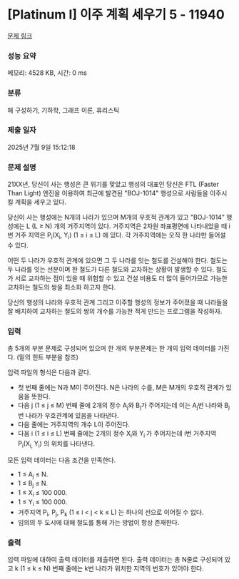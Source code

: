 # [Platinum I] 이주 계획 세우기 5 - 11940 

[문제 링크](https://www.acmicpc.net/problem/11940) 

### 성능 요약

메모리: 4528 KB, 시간: 0 ms

### 분류

해 구성하기, 기하학, 그래프 이론, 휴리스틱

### 제출 일자

2025년 7월 9일 15:12:18

### 문제 설명

<p>21XX년, 당신이 사는 행성은 큰 위기를 맞았고 행성의 대표인 당신은 FTL (Faster Than Light) 엔진을 이용하여 최근에 발견된 "BOJ-1014" 행성으로 사람들을 이주시킬 계획을 세우고 있다.</p>

<p>당신이 사는 행성에는 N개의 나라가 있으며 M개의 우호적 관계가 있고 "BOJ-1014" 행성에는 L (L ≥ N) 개의 거주지역이 있다. 거주지역은 2차원 좌표평면에 나타내었을 때 i번 거주 지역은 P<sub>i</sub>(X<sub>i</sub>, Y<sub>i</sub>) (1 ≤ i ≤ L) 에 있다. 각 거주지역에는 오직 한 나라만 들어설 수 있다.</p>

<p>어떤 두 나라가 우호적 관계에 있으면 그 두 나라를 잇는 철도를 건설해야 한다. 철도는 두 나라를 잇는 선분이며 한 철도가 다른 철도와 교차하는 상황이 발생할 수 있다. 철도가 서로 교차하는 점이 있을 때 위험할 수 있고 건설 비용도 더 많이 들어가므로 가능한 교차하는 철도의 쌍을 최소화 하고자 한다.</p>

<p>당신의 행성의 나라와 우호적 관계 그리고 이주할 행성의 정보가 주어졌을 때 나라들을 잘 배치하여 교차하는 철도의 쌍의 개수를 가능한 적게 만드는 프로그램을 작성하자.</p>

### 입력 

 <p>총 5개의 부분 문제로 구성되어 있으며 한 개의 부분문제는 한 개의 입력 데이터를 가진다. (밑의 힌트 부분을 참조)</p>

<p>입력 파일의 형식은 다음과 같다.</p>

<ul>
	<li>첫 번째 줄에는 N과 M이 주어진다. N은 나라의 수를, M은 M개의 우호적 관계가 있음을 뜻한다.</li>
	<li>다음 j (1 ≤ j ≤ M) 번째 줄에 2개의 정수 A<sub>j</sub>와 B<sub>j</sub>가 주어지는데 이는 A<sub>j</sub>번 나라와 B<sub>j</sub>번 나라가 우호관계에 있음을 나타낸다.</li>
	<li>다음 줄에는 거주지역의 개수 L이 주어진다.</li>
	<li>다음 i (1 ≤ i ≤ L) 번째 줄에는 2개의 정수 X<sub>i</sub>와 Y<sub>i </sub>가 주어지는데 i번 거주지역 P<sub>i</sub>(X<sub>i, </sub>Y<sub>i</sub>) 의 위치를 나타낸다. </li>
</ul>

<p>모든 입력 데이터는 다음 조건을 만족한다.</p>

<ul>
	<li>1 ≤ A<sub>j</sub> ≤ N.</li>
	<li>1 ≤ B<sub>j</sub> ≤ N.</li>
	<li>1 ≤ X<sub>i</sub> ≤ 100 000.</li>
	<li>1 ≤ Y<sub>i</sub> ≤ 100 000.</li>
	<li>거주지역 P<sub>i</sub>, P<sub>j</sub>, P<sub>k</sub> (1 ≤ i < j < k ≤ L) 는 하나의 선으로 이어질 수 없다.</li>
	<li>임의의 두 도시에 대해 철도를 통해 가는 방법이 항상 존재한다. </li>
</ul>

### 출력 

 <p>입력 파일에 대하여 출력 데이터를 제출하면 된다. 출력 데이터는 총 N줄로 구성되어 있고 k (1 ≤ k ≤ N) 번째 줄에는 k번 나라가 위치한 지역의 번호가 있어야 한다.</p>


